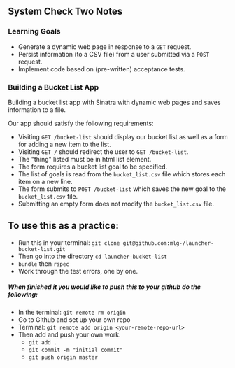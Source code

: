 ## System Check Two Notes

### Learning Goals
* Generate a dynamic web page in response to a `GET` request.
* Persist information (to a CSV file) from a user submitted via a `POST` request.
* Implement code based on (pre-written) acceptance tests.

### Building a Bucket List App

Building a bucket list app with Sinatra with dynamic web pages and saves information to a file.

Our app should satisfy the following requirements:

* Visiting `GET /bucket-list` should display our bucket list as well as a form for adding a new item to the list.
* Visiting `GET /` should redirect the user to `GET /bucket-list`.
* The "thing" listed must be in html list element.
* The form requires a bucket list goal to be specified.
* The list of goals is read from the `bucket_list.csv` file which stores each item on a new line.
* The form submits to `POST /bucket-list` which saves the new goal to the `bucket_list.csv` file.
* Submitting an empty form does not modify the `bucket_list.csv` file.

## To use this as a practice:

* Run this in your terminal: `git clone git@github.com:mlg-/launcher-bucket-list.git`
* Then go into the directory `cd launcher-bucket-list`
* `bundle` then `rspec`
* Work through the test errors, one by one.

##### When finished it you would like to push this to your github do the following:

* In the terminal: `git remote rm origin`
* Go to Github and set up your own repo
* Terminal: `git remote add origin <your-remote-repo-url>`
* Then add and push your own work.
  - `git add .`
  - `git commit -m "initial commit"`
  - `git push origin master`
